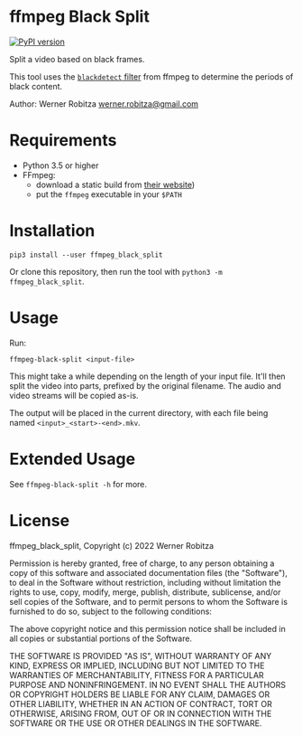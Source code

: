 # ffmpeg Black Split

[![PyPI version](https://img.shields.io/pypi/v/ffmpeg-black-split.svg)](https://pypi.org/project/ffmpeg-black-split)

Split a video based on black frames.

This tool uses the [`blackdetect` filter](http://ffmpeg.org/ffmpeg-filters.html#blackdetect) from ffmpeg to determine the periods of black content.

Author: Werner Robitza <werner.robitza@gmail.com>

# Requirements

- Python 3.5 or higher
- FFmpeg:
    - download a static build from [their website](http://ffmpeg.org/download.html))
    - put the `ffmpeg` executable in your `$PATH`

# Installation

    pip3 install --user ffmpeg_black_split

Or clone this repository, then run the tool with `python3 -m ffmpeg_black_split`.

# Usage

Run:

    ffmpeg-black-split <input-file>

This might take a while depending on the length of your input file. It'll then split the video into parts, prefixed by the original filename. The audio and video streams will be copied as-is.

The output will be placed in the current directory, with each file being named `<input>_<start>-<end>.mkv`.

# Extended Usage

See `ffmpeg-black-split -h` for more.

# License

ffmpeg_black_split, Copyright (c) 2022 Werner Robitza

Permission is hereby granted, free of charge, to any person obtaining a copy of this software and associated documentation files (the "Software"), to deal in the Software without restriction, including without limitation the rights to use, copy, modify, merge, publish, distribute, sublicense, and/or sell copies of the Software, and to permit persons to whom the Software is furnished to do so, subject to the following conditions:

The above copyright notice and this permission notice shall be included in all copies or substantial portions of the Software.

THE SOFTWARE IS PROVIDED "AS IS", WITHOUT WARRANTY OF ANY KIND, EXPRESS OR IMPLIED, INCLUDING BUT NOT LIMITED TO THE WARRANTIES OF MERCHANTABILITY, FITNESS FOR A PARTICULAR PURPOSE AND NONINFRINGEMENT. IN NO EVENT SHALL THE AUTHORS OR COPYRIGHT HOLDERS BE LIABLE FOR ANY CLAIM, DAMAGES OR OTHER LIABILITY, WHETHER IN AN ACTION OF CONTRACT, TORT OR OTHERWISE, ARISING FROM, OUT OF OR IN CONNECTION WITH THE SOFTWARE OR THE USE OR OTHER DEALINGS IN THE SOFTWARE.
